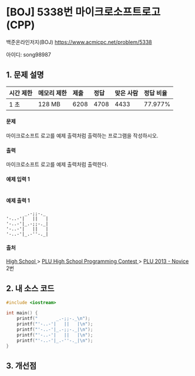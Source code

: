 # [BOJ] 5338번 마이크로소프트로고 (CPP)

백준온라인저지(BOJ) https://www.acmicpc.net/problem/5338

아이디: song98987



## 1. 문제 설명

| 시간 제한 | 메모리 제한 | 제출 | 정답 | 맞은 사람 | 정답 비율 |
| :-------- | :---------- | :--- | :--- | :-------- | :-------- |
| 1 초      | 128 MB      | 6208 | 4708 | 4433      | 77.977%   |

#### 문제

마이크로소프트 로고를 예제 출력처럼 출력하는 프로그램을 작성하시오.

#### 출력

마이크로소프트 로고를 예제 출력처럼 출력한다.



#### 예제 입력 1

```

```

#### 예제 출력 1

```
       _.-;;-._
'-..-'|   ||   |
'-..-'|_.-;;-._|
'-..-'|   ||   |
'-..-'|_.-''-._|
```



#### 출처

[High School ](https://www.acmicpc.net/category/97)> [PLU High School Programming Contest ](https://www.acmicpc.net/category/96)> [PLU 2013 - Novice](https://www.acmicpc.net/category/detail/464) 2번



## 2. 내 소스 코드

```C++
#include <iostream>

int main() {
	printf("       _.-;;-._\n");
	printf("'-..-'|   ||   |\n");
	printf("'-..-'|_.-;;-._|\n");
	printf("'-..-'|   ||   |\n");
	printf("'-..-'|_.-''-._|\n");
}
```



## 3. 개선점

